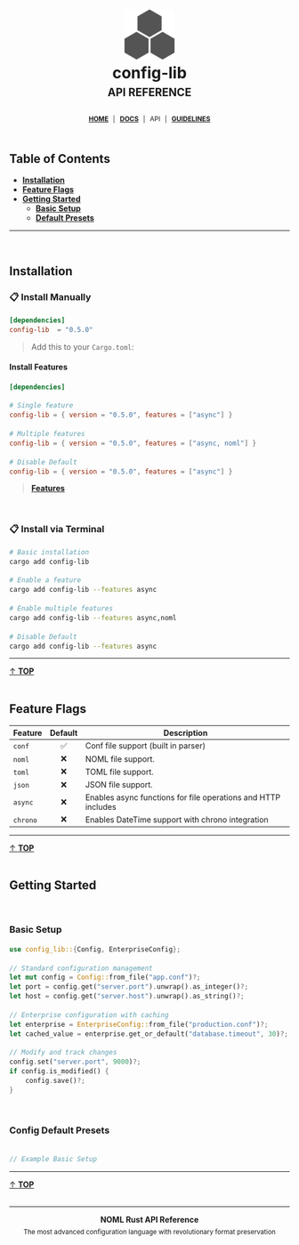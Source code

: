 <h1 align="center">
    <img width="90px" height="auto" src="https://raw.githubusercontent.com/jamesgober/jamesgober/main/media/icons/hexagon-3.svg" alt="Triple Hexagon">
    <br><b>config-lib</b><br>
    <sub><sup>API REFERENCE</sup></sub>
</h1>
<div align="center">
    <sup>
        <a href="../README.md" title="Project Home"><b>HOME</b></a>
        <span>&nbsp;│&nbsp;</span>
        <a href="./README.md" title="Documentation"><b>DOCS</b></a>
        <span>&nbsp;│&nbsp;</span>
        <span>API</span>
        <span>&nbsp;│&nbsp;</span>
        <a href="./GUIDELINES.md" title="Developer Guidelines"><b>GUIDELINES</b></a>
    </sup>
</div>

<br>

## Table of Contents
- **[Installation](#installation)**
- **[Feature Flags](#feature-flags)**
- **[Getting Started](#getting-started)**
  - **[Basic Setup](#basic-setup)**
  - **[Default Presets](#default-presets)**

<hr>
<br>

<h2 id="installation">Installation</h2>


### 📋 Install Manually
```toml
[dependencies]
config-lib  = "0.5.0"
```
> Add this to your `Cargo.toml`:


#### Install Features
```toml
[dependencies]

# Single feature
config-lib = { version = "0.5.0", features = ["async"] }

# Multiple features
config-lib = { version = "0.5.0", features = ["async, noml"] }

# Disable Default
config-lib = { version = "0.5.0", features = ["async"] }
```
> **[Features](#feature-flags)**

<br>


### 📋 Install via Terminal
```bash
# Basic installation
cargo add config-lib

# Enable a feature
cargo add config-lib --features async

# Enable multiple features
cargo add config-lib --features async,noml

# Disable Default
cargo add config-lib --features async
```




<hr>
<a href="#top">&uarr; <b>TOP</b></a>
<br>
<br>

<h2 id="feature-flags">Feature Flags</h2>

| Feature               | Default | Description |
|-----------------------|:-------:|---------------------------------------------------------------|
| `conf`                |  ✅     | Conf file support (built in parser)                           |
| `noml`                |  ❌     | NOML file support.                                            |
| `toml`                |  ❌     | TOML file support.                                            |
| `json`                |  ❌     | JSON file support.                                            |
| `async`               |  ❌     | Enables async functions for file operations and HTTP includes | 
| `chrono`              |  ❌     | Enables DateTime support with chrono integration              |

<hr>
<a href="#top">&uarr; <b>TOP</b></a>
<br>
<br>

<h2 id="getting-started">Getting Started</h2>

<br>

<h3 id="basic-setup">Basic Setup</h3>

```rust
use config_lib::{Config, EnterpriseConfig};

// Standard configuration management
let mut config = Config::from_file("app.conf")?;
let port = config.get("server.port").unwrap().as_integer()?;
let host = config.get("server.host").unwrap().as_string()?;

// Enterprise configuration with caching
let enterprise = EnterpriseConfig::from_file("production.conf")?;
let cached_value = enterprise.get_or_default("database.timeout", 30)?;

// Modify and track changes
config.set("server.port", 9000)?;
if config.is_modified() {
    config.save()?;
}

```

<br>

<h3 id="default-presets">Config Default Presets</h3>

```rust

// Example Basic Setup

```


<hr>
<a href="#top">&uarr; <b>TOP</b></a>
<br>
<br>

---

<div align="center">
    <b>NOML Rust API Reference</b><br>
    <sub>The most advanced configuration language with revolutionary format preservation</sub>
</div>